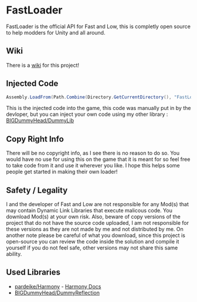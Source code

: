 # FastLoader

FastLoader is the official API for Fast and Low, this is completly open source to help modders for Unity and all around. 

## Wiki

There is a [wiki](https://github.com/BIGDummyHead/FastLoader/wiki) for this project!

## Injected Code

```csharp
Assembly.LoadFrom(Path.Combine(Directory.GetCurrentDirectory(), "FastLoader.dll"))?.GetType("FastandLow.Bootstrap.Boot")?.GetMethod("StartMods", (BindingFlags)(-1))?.Invoke(null, new object[0]); 
```

This is the injected code into the game, this code was manually put in by the devloper, but you can inject your own code using my other library : [BIGDummyHead/DummyLib](https://github.com/BIGDummyHead/Dummy-Lib)

## Copy Right Info
There will be no copyright info, as I see there is no reason to do so. You would have no use for using this on the game that it is meant for so feel free to take code from it and use it wherever you like. I hope this helps some people get started in making their own loader!

## Safety / Legality
I and the developer of Fast and Low are not responsible for any Mod(s) that may contain Dynamic Link Libraries that execute malicous code. You download Mod(s) at your own risk. Also, beware of copy versions of the project that do not have the source code uploaded, I am not responsible for these versions as they are not made by me and not distributed by me. On another note please be careful of what you download, since this project is open-source you can review the code inside the solution and compile it yourself if you do not feel safe, other versions may not share this same ability.

## Used Libraries
* [pardeike/Harmony](https://github.com/pardeike/Harmony) - [Harmony Docs](https://harmony.pardeike.net/)
* [BIGDummyHead/DummyReflection](https://github.com/BIGDummyHead/DummyReflection)
